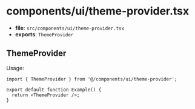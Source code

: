# components/ui/theme-provider.tsx

- **file**: `src/components/ui/theme-provider.tsx`
- **exports**: `ThemeProvider`

## ThemeProvider
Usage:

```tsx
import { ThemeProvider } from '@/components/ui/theme-provider';

export default function Example() {
  return <ThemeProvider />;
}
```
